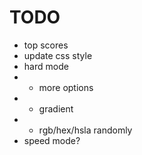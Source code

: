 # TODO
- top scores
- update css style
- hard mode
- - more options
- - gradient
- - rgb/hex/hsla randomly
- speed mode?

